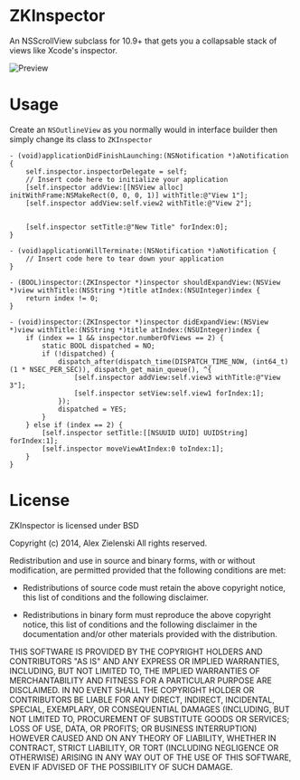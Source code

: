ZKInspector
===========

An NSScrollView subclass for 10.9+ that gets you a collapsable stack of views like Xcode's inspector.

![Preview](https://github.com/alexzielenski/ZKInspector/raw/master/preview.png "Preview")

Usage
=====

Create an `NSOutlineView` as you normally would in interface builder then simply change its class to `ZKInspector`

```objc
- (void)applicationDidFinishLaunching:(NSNotification *)aNotification {
    self.inspector.inspectorDelegate = self;
    // Insert code here to initialize your application
    [self.inspector addView:[[NSView alloc] initWithFrame:NSMakeRect(0, 0, 0, 1)] withTitle:@"View 1"];
    [self.inspector addView:self.view2 withTitle:@"View 2"];

    
    [self.inspector setTitle:@"New Title" forIndex:0];    
}

- (void)applicationWillTerminate:(NSNotification *)aNotification {
    // Insert code here to tear down your application
}

- (BOOL)inspector:(ZKInspector *)inspector shouldExpandView:(NSView *)view withTitle:(NSString *)title atIndex:(NSUInteger)index {
    return index != 0;
}

- (void)inspector:(ZKInspector *)inspector didExpandView:(NSView *)view withTitle:(NSString *)title atIndex:(NSUInteger)index {
    if (index == 1 && inspector.numberOfViews == 2) {
        static BOOL dispatched = NO;
        if (!dispatched) {
            dispatch_after(dispatch_time(DISPATCH_TIME_NOW, (int64_t)(1 * NSEC_PER_SEC)), dispatch_get_main_queue(), ^{
                [self.inspector addView:self.view3 withTitle:@"View 3"];
                [self.inspector setView:self.view1 forIndex:1];
            });
            dispatched = YES;
        }
    } else if (index == 2) {
        [self.inspector setTitle:[[NSUUID UUID] UUIDString] forIndex:1];
        [self.inspector moveViewAtIndex:0 toIndex:1];
    }
}

```

License
=======

ZKInspector is licensed under BSD

Copyright (c) 2014, Alex Zielenski
All rights reserved.

Redistribution and use in source and binary forms, with or without
modification, are permitted provided that the following conditions are met:

* Redistributions of source code must retain the above copyright notice, this
  list of conditions and the following disclaimer.

* Redistributions in binary form must reproduce the above copyright notice,
  this list of conditions and the following disclaimer in the documentation
  and/or other materials provided with the distribution.

THIS SOFTWARE IS PROVIDED BY THE COPYRIGHT HOLDERS AND CONTRIBUTORS "AS IS"
AND ANY EXPRESS OR IMPLIED WARRANTIES, INCLUDING, BUT NOT LIMITED TO, THE
IMPLIED WARRANTIES OF MERCHANTABILITY AND FITNESS FOR A PARTICULAR PURPOSE ARE
DISCLAIMED. IN NO EVENT SHALL THE COPYRIGHT HOLDER OR CONTRIBUTORS BE LIABLE
FOR ANY DIRECT, INDIRECT, INCIDENTAL, SPECIAL, EXEMPLARY, OR CONSEQUENTIAL
DAMAGES (INCLUDING, BUT NOT LIMITED TO, PROCUREMENT OF SUBSTITUTE GOODS OR
SERVICES; LOSS OF USE, DATA, OR PROFITS; OR BUSINESS INTERRUPTION) HOWEVER
CAUSED AND ON ANY THEORY OF LIABILITY, WHETHER IN CONTRACT, STRICT LIABILITY,
OR TORT (INCLUDING NEGLIGENCE OR OTHERWISE) ARISING IN ANY WAY OUT OF THE USE
OF THIS SOFTWARE, EVEN IF ADVISED OF THE POSSIBILITY OF SUCH DAMAGE.
